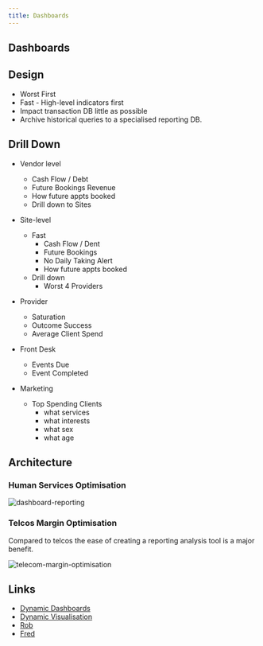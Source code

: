 ```yaml
---
title: Dashboards
---
```


## Dashboards

## Design

- Worst First
- Fast - High-level indicators first
- Impact transaction DB little as possible
- Archive historical queries to a specialised reporting DB.

## Drill Down

- Vendor level
  - Cash Flow / Debt
  - Future Bookings Revenue
  - How future appts booked
  - Drill down to Sites
- Site-level
  - Fast
    - Cash Flow / Dent
    - Future Bookings
    - No Daily Taking Alert
    - How future appts booked
  - Drill down
    - Worst 4 Providers
- Provider
  - Saturation
  - Outcome Success
  - Average Client Spend
- Front Desk

  - Events Due
  - Event Completed

- Marketing
  - Top Spending Clients
    - what services
    - what interests
    - what sex
    - what age

## Architecture

### Human Services Optimisation

![dashboard-reporting](https://drive.google.com/uc?id=1ptlDTRYffxPZ9LRge3vt41gY10FhgAio)

### Telcos Margin Optimisation

Compared to telcos the ease of creating a reporting analysis tool is a major benefit.

![telecom-margin-optimisation](https://drive.google.com/uc?id=1q2-aNzO33xTDVWEZ1eq06A3E8uNgfoij)

## Links

- [Dynamic Dashboards](https://towardsdatascience.com/building-dynamic-dashboards-with-angular-and-bokeh-51668a5367f1)
- [Dynamic Visualisation](https://www.newline.co/@jonrimmer/dynamic-visualisation-in-angular--b9c4cf05)
- [Rob]()
- [Fred]()

